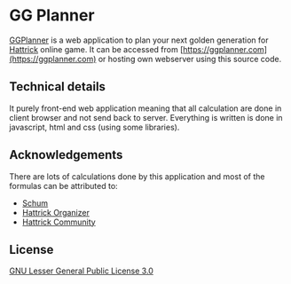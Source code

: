 # GG Planner
[GGPlanner](https://ggplanner.com) is a web application to plan your next golden generation for [Hattrick](https://www.hattrick.org/) online game. It can be accessed from [https://ggplanner.com](https://ggplanner.com) or hosting own webserver using this source code.

## Technical details
It purely front-end web application meaning that all calculation are done in client browser and not send back to server. Everything is written is done in javascript, html and css (using some libraries).

## Acknowledgements
There are lots of calculations done by this application and most of the formulas can be attributed to:
 - [Schum](https://www.hattrick.org/Club/Manager/?userId=5176908)
 - [Hattrick Organizer](https://github.com/akasolace/HO/)
 - [Hattrick Community](https://www.hattrick.org/Forum/Read.aspx?n=1&t=17445814)

## License
[GNU Lesser General Public License 3.0](LICENSE)